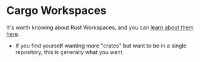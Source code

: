 # Cargo Workspaces

It's worth knowing about Rust Workspaces, and you can
[learn about them here](https://doc.rust-lang.org/book/ch14-03-cargo-workspaces.html).

- If you find yourself wanting more "crates" but want to be in a single repository, this is generally what you want.
